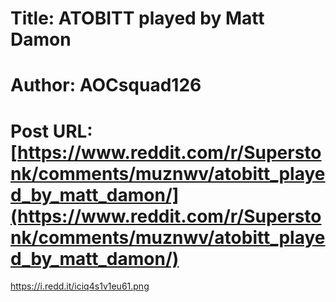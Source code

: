 # Title: ATOBITT played by Matt Damon
# Author: AOCsquad126
# Post URL: [https://www.reddit.com/r/Superstonk/comments/muznwv/atobitt_played_by_matt_damon/](https://www.reddit.com/r/Superstonk/comments/muznwv/atobitt_played_by_matt_damon/)


https://i.redd.it/iciq4s1v1eu61.png